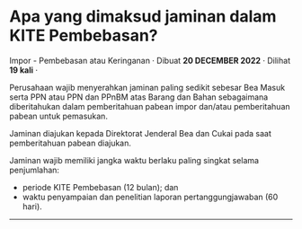 Apa yang dimaksud jaminan dalam KITE Pembebasan?
================================================

Impor - Pembebasan atau Keringanan · Dibuat **20 DECEMBER 2022** · Dilihat **19 kali** ·

Perusahaan wajib menyerahkan jaminan paling sedikit sebesar Bea Masuk serta PPN atau PPN dan PPnBM atas Barang dan Bahan sebagaimana diberitahukan dalam pemberitahuan pabean impor dan/atau pemberitahuan pabean untuk pemasukan.

Jaminan diajukan kepada Direktorat Jenderal Bea dan Cukai pada saat pemberitahuan pabean diajukan.

Jaminan wajib memiliki jangka waktu berlaku paling singkat selama penjumlahan:

*   periode KITE Pembebasan (12 bulan); dan
*   waktu penyampaian dan penelitian laporan pertanggungjawaban (60 hari).

  
  
  

* * *